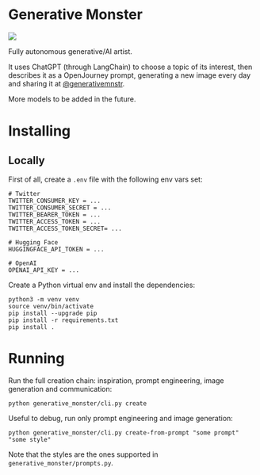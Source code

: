 # Generative Monster

![](https://pbs.twimg.com/media/FvnwKZ_XwAIXmW0?format=jpg&name=small)

Fully autonomous generative/AI artist.

It uses ChatGPT (through LangChain) to choose a topic of its interest, then
describes it as a OpenJourney prompt, generating a new image every day and
sharing it at [@generativemnstr](https://twitter.com/generativemnstr).

More models to be added in the future.

# Installing

## Locally

First of all, create a `.env` file with the following env vars set:

```
# Twitter
TWITTER_CONSUMER_KEY = ...
TWITTER_CONSUMER_SECRET = ...
TWITTER_BEARER_TOKEN = ...
TWITTER_ACCESS_TOKEN = ...
TWITTER_ACCESS_TOKEN_SECRET= ...

# Hugging Face
HUGGINGFACE_API_TOKEN = ...

# OpenAI
OPENAI_API_KEY = ...
```

Create a Python virtual env and install the dependencies:

```
python3 -m venv venv
source venv/bin/activate
pip install --upgrade pip
pip install -r requirements.txt
pip install .
```

# Running

Run the full creation chain: inspiration, prompt engineering, image generation
and communication:

```
python generative_monster/cli.py create
```

Useful to debug, run only prompt engineering and image generation:

```
python generative_monster/cli.py create-from-prompt "some prompt" "some style"
```

Note that the styles are the ones supported in `generative_monster/prompts.py`.